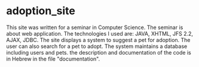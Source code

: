 # adoption_site

This site was written for a seminar in Computer Science. The seminar is about web application. The technologies I used are: JAVA, XHTML, JFS 2.2, AJAX, JDBC. The site displays a system to suggest a pet for adoption. The user can also search for a pet to adopt. The system maintains a database including users and pets. the description and documentation of the code is in Hebrew in the file "documentation".
